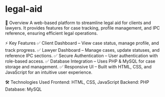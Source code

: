 # legal-aid
📌 Overview
A web-based platform to streamline legal aid for clients and lawyers. It provides features for case tracking, profile management, and IPC reference, ensuring efficient legal operations.

⚡ Key Features
✅ Client Dashboard – View case status, manage profile, and track progress.
✅ Lawyer Dashboard – Manage cases, update statuses, and reference IPC sections.
✅ Secure Authentication – User authentication with role-based access.
✅ Database Integration – Uses PHP & MySQL for case storage and management.
✅ Responsive UI – Built with HTML, CSS, and JavaScript for an intuitive user experience.

🛠️ Technologies Used
Frontend: HTML, CSS, JavaScript
Backend: PHP
Database: MySQL
